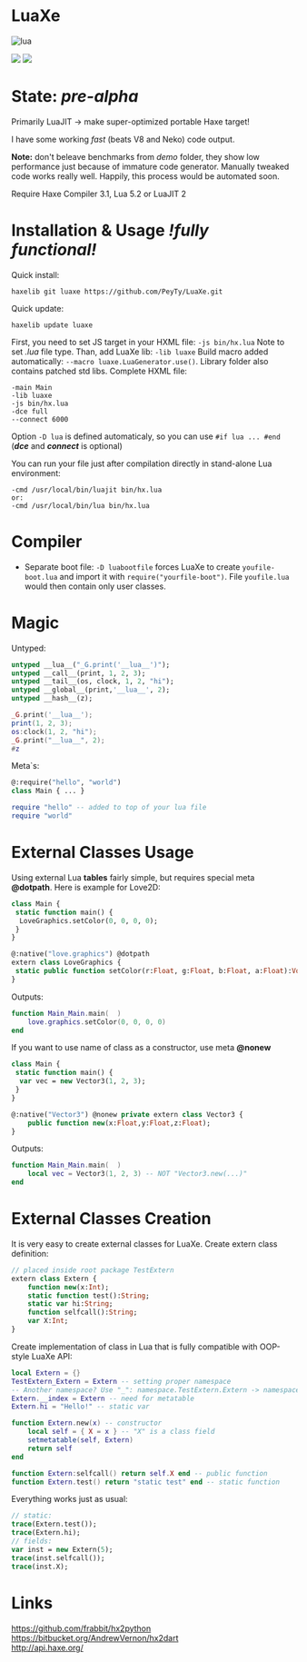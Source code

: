 LuaXe
=====

![lua](https://cloud.githubusercontent.com/assets/3642643/5304500/5051797e-7c04-11e4-9c33-9c7290194a04.png)

<a href="http://peyty.github.io#donate"><img src="http://peyty.github.io/images/donate.png"></a>
<a href="http://peyty.github.io#hireme"><img src="http://peyty.github.io/images/hireme.png"></a>

State: *pre-alpha*
=====
Primarily LuaJIT -> make super-optimized portable Haxe target!

I have some working *fast* (beats V8 and Neko) code output.

**Note:** don't beleave benchmarks from *demo* folder, they show low performance just because of immature code generator. Manually tweaked code works really well. Happily, this process would be automated soon.

Require Haxe Compiler 3.1, Lua 5.2 or LuaJIT 2

Installation & Usage *!fully functional!*
=====
Quick install:
```
haxelib git luaxe https://github.com/PeyTy/LuaXe.git
```
Quick update:
```
haxelib update luaxe
```
First, you need to set JS target in your HXML file: ```-js bin/hx.lua``` Note to set *.lua* file type. Than, add LuaXe lib: ```-lib luaxe``` Build macro added automatically: ```--macro luaxe.LuaGenerator.use()```. Library folder also contains patched std libs.
Complete HXML file:
```
-main Main
-lib luaxe
-js bin/hx.lua
-dce full
--connect 6000
```

Option ```-D lua``` is defined automaticaly, so you can use ```#if lua ... #end```
(___dce___ and ___connect___ is optional)

You can run your file just after compilation directly in stand-alone Lua environment:
```
-cmd /usr/local/bin/luajit bin/hx.lua
or:
-cmd /usr/local/bin/lua bin/hx.lua
```

Compiler
=====
- Separate boot file:
`-D luabootfile` forces LuaXe to create `youfile-boot.lua` and import it with `require("yourfile-boot")`. File `youfile.lua` would then contain only user classes.

Magic
=====
Untyped:
```haxe
untyped __lua__("_G.print('__lua__')");
untyped __call__(print, 1, 2, 3);
untyped __tail__(os, clock, 1, 2, "hi");
untyped __global__(print,'__lua__', 2);
untyped __hash__(z);
```
```lua
_G.print('__lua__');
print(1, 2, 3);
os:clock(1, 2, "hi");
_G.print("__lua__", 2);
#z
```
Meta`s:
```haxe
@:require("hello", "world")
class Main { ... }
```
```lua
require "hello" -- added to top of your lua file
require "world"
```

External Classes Usage
=====
Using external Lua **tables** fairly simple, but requires special meta **@dotpath**.
Here is example for Love2D:

```haxe
class Main {
 static function main() {
  LoveGraphics.setColor(0, 0, 0, 0);
 }
}

@:native("love.graphics") @dotpath
extern class LoveGraphics {
 static public function setColor(r:Float, g:Float, b:Float, a:Float):Void;
}
```
Outputs:
```lua
function Main_Main.main(  )
	love.graphics.setColor(0, 0, 0, 0)
end
```
If you want to use name of class as a constructor, use meta **@nonew**

```haxe
class Main {
 static function main() {
  var vec = new Vector3(1, 2, 3);
 }
}

@:native("Vector3") @nonew private extern class Vector3 {
	public function new(x:Float,y:Float,z:Float);
}
```
Outputs:
```lua
function Main_Main.main(  )
	local vec = Vector3(1, 2, 3) -- NOT "Vector3.new(...)"
end
```

External Classes Creation
=====
It is very easy to create external classes for LuaXe.
Create extern class definition:
```haxe
// placed inside root package TestExtern
extern class Extern {
	function new(x:Int);
	static function test():String;
	static var hi:String;
	function selfcall():String;
	var X:Int;
}
```
Create implementation of class in Lua that is fully compatible with OOP-style LuaXe API:
```lua
local Extern = {}
TestExtern_Extern = Extern -- setting proper namespace 
-- Another namespace? Use "_": namespace.TestExtern.Extern -> namespace_TestExtern_Extern
Extern.__index = Extern -- need for metatable
Extern.hi = "Hello!" -- static var

function Extern.new(x) -- constructor
	local self = { X = x } -- "X" is a class field
	setmetatable(self, Extern)
	return self
end

function Extern:selfcall() return self.X end -- public function
function Extern.test() return "static test" end -- static function
```
Everything works just as usual:
```haxe
// static:
trace(Extern.test());
trace(Extern.hi);
// fields:
var inst = new Extern(5);
trace(inst.selfcall());
trace(inst.X);
```

Links
=====
https://github.com/frabbit/hx2python
<br>https://bitbucket.org/AndrewVernon/hx2dart
<br>http://api.haxe.org/

